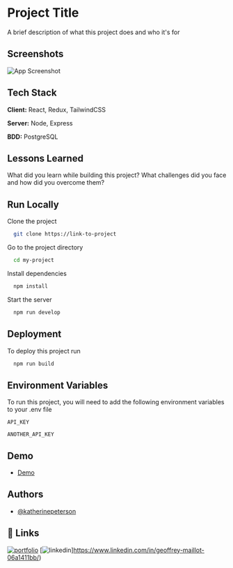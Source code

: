 
# Project Title

A brief description of what this project does and who it's for


## Screenshots

![App Screenshot](https://via.placeholder.com/468x300?text=App+Screenshot+Here)

  
## Tech Stack

**Client:** React, Redux, TailwindCSS

**Server:** Node, Express

**BDD:** PostgreSQL


## Lessons Learned

What did you learn while building this project? What challenges did you face and how did you overcome them?

  
## Run Locally

Clone the project

```bash
  git clone https://link-to-project
```

Go to the project directory

```bash
  cd my-project
```

Install dependencies

```bash
  npm install
```

Start the server

```bash
  npm run develop
```

  
## Deployment

To deploy this project run

```bash
  npm run build
```

  
## Environment Variables

To run this project, you will need to add the following environment variables to your .env file

`API_KEY`

`ANOTHER_API_KEY`

  
## Demo

- [Demo](https://www.google.com)
  
## Authors

- [@katherinepeterson](https://www.github.com/Geoffrey-Maillot)

  
## 🔗 Links
[![portfolio](https://img.shields.io/badge/my_portfolio-000?style=for-the-badge&logo=ko-fi&logoColor=white)](https://maillot-geoffrey-portfolio.xyz/)
[![linkedin](https://img.shields.io/badge/linkedin-0A66C2?style=for-the-badge&logo=linkedin&logoColor=white)]https://www.linkedin.com/in/geoffrey-maillot-06a1411bb/)
